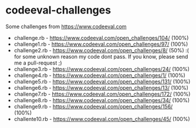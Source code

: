 # codeeval-challenges
Some challenges from https://www.codeeval.com

* challenge.rb  - https://www.codeeval.com/open_challenges/104/ (100%)
* challenge1.rb - https://www.codeeval.com/open_challenges/97/  (100%)
* challenge2.rb - https://www.codeeval.com/open_challenges/8/   (50%) :( for some unknown reason my code dont pass. If you know, please send me a pull-request ;)
* challenge3.rb - https://www.codeeval.com/open_challenges/24/  (100%)
* challenge4.rb - https://www.codeeval.com/open_challenges/1/   (100%)
* challenge5.rb - https://www.codeeval.com/open_challenges/131/ (100%)
* challenge6.rb - https://www.codeeval.com/open_challenges/13/  (100%)
* challenge7.rb - https://www.codeeval.com/open_challenges/172/ (100%)
* challenge8.rb - https://www.codeeval.com/open_challenges/34/  (100%)
* challenge9.rb - https://www.codeeval.com/open_challenges/156/ (100%)
* challente10.rb - https://www.codeeval.com/open_challenges/45/ (100%)
